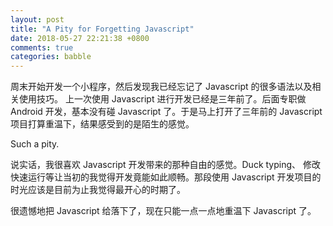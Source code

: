 ```yaml
---
layout: post
title: "A Pity for Forgetting Javascript"
date: 2018-05-27 22:21:38 +0800
comments: true
categories: babble
---
```


周末开始开发一个小程序，然后发现我已经忘记了 Javascript 的很多语法以及相关使用技巧。
上一次使用 Javascript 进行开发已经是三年前了。后面专职做 Android 开发，基本没有碰 Javascript 了。于是马上打开了三年前的 Javascript 项目打算重温下，结果感受到的是陌生的感觉。

<!-- more -->

Such a pity.

说实话，我很喜欢 Javascript 开发带来的那种自由的感觉。Duck typing、 修改快速运行等让当初的我觉得开发竟能如此顺畅。那段使用 Javascript 开发项目的时光应该是目前为止我觉得最开心的时期了。

很遗憾地把 Javascript 给落下了，现在只能一点一点地重温下 Javascript 了。